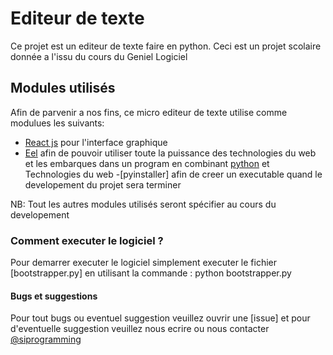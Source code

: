 # Editeur de texte

Ce projet est un editeur de texte faire en python. Ceci est un projet scolaire donnée a l'issu du cours du Geniel Logiciel


## Modules utilisés

Afin de parvenir a nos fins, ce micro editeur de texte utilise comme modulues les suivants:

- [React js]() pour l'interface graphique
- [Eel](#) afin de pouvoir utiliser toute la puissance des technologies du web et les embarques dans un program en combinant [python]() et Technologies du web
-[pyinstaller] afin de creer un executable quand le developement du projet sera terminer

NB: Tout les autres modules utilisés seront spécifier au cours du developement

### Comment executer le logiciel ?

Pour demarrer executer le logiciel simplement executer le fichier [bootstrapper.py]
en utilisant la commande : python bootstrapper.py

#### Bugs et suggestions

Pour tout bugs ou eventuel suggestion veuillez ouvrir une [issue] et pour d'eventuelle suggestion veuillez 
nous ecrire ou nous contacter [@siprogramming](#)